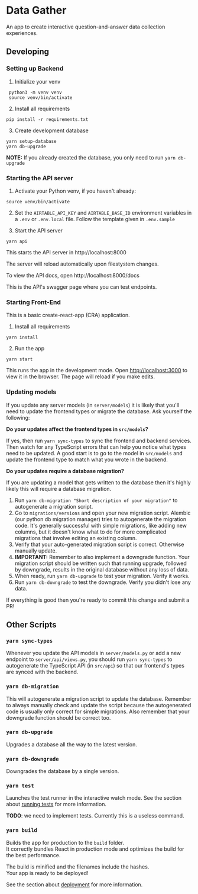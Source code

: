 # Data Gather

An app to create interactive question-and-answer data collection experiences.

## Developing

### Setting up Backend

1. Initialize your venv

```
 python3 -m venv venv
 source venv/bin/activate
```

2. Install all requirements

```
pip install -r requirements.txt
```

3. Create development database

```
yarn setup-database
yarn db-upgrade
```

**NOTE:** If you already created the database, you only need to run `yarn db-upgrade`

### Starting the API server

1. Activate your Python venv, if you haven't already:

```
source venv/bin/activate
```

2. Set the `AIRTABLE_API_KEY` and `AIRTABLE_BASE_ID` environment variables in a `.env` or `.env.local` file. Follow the template given in `.env.sample`

3. Start the API server

```
yarn api
```

This starts the API server in http://localhost:8000

The server will reload automatically upon filestystem changes.

To view the API docs, open http://localhost:8000/docs

This is the API's swagger page where you can test endpoints.

### Starting Front-End

This is a basic create-react-app (CRA) application.

1. Install all requirements

```
yarn install
```

2. Run the app

```
yarn start
```

This runs the app in the development mode. Open [http://localhost:3000](http://localhost:3000) to view it in the browser. The page will reload if you make edits.

### Updating models

If you update any server models (in `server/models`) it is likely that you'll need to update the frontend types or migrate the database. Ask yourself the following:

**Do your updates affect the frontend types in `src/models`?**

If yes, then run `yarn sync-types` to sync the frontend and backend services. Then watch for any TypeScript errors that can help you notice what types need to be updated. A good start is to go to the model in `src/models` and update the frontend type to match what you wrote in the backend.

**Do your updates require a database migration?**

If you are updating a model that gets written to the database then it's highly likely this will require a database migration.

1. Run `yarn db-migration "Short description of your migration"` to autogenerate a migration script.
2. Go to `migrations/versions` and open your new migration script. Alembic (our python db migration manager) tries to autogenerate the migration code. It's generally successful with simple migrations, like adding new columns, but it doesn't know what to do for more complicated migrations that involve editing an existing column.
3. Verify that your auto-generated migration script is correct. Otherwise manually update.
4. **IMPORTANT:** Remember to also implement a downgrade function. Your migration script should be written such that running upgrade, followed by downgrade, results in the original database without any loss of data.
5. When ready, run `yarn db-upgrade` to test your migration. Verify it works.
6. Run `yarn db-downgrade` to test the downgrade. Verify you didn't lose any data.

If everything is good then you're ready to commit this change and submit a PR!

## Other Scripts

### `yarn sync-types`

Whenever you update the API models in `server/models.py` or add a new endpoint to `server/api/views.py`, you should run `yarn sync-types` to autogenerate the TypeScript API (in `src/api`) so that our frontend's types are synced with the backend.

### `yarn db-migration`

This will autogenerate a migration script to update the database. Remember to always manually check and update the script because the autogenerated code is usually only correct for simple migrations. Also remember that your downgrade function should be correct too.

### `yarn db-upgrade`

Upgrades a database all the way to the latest version.

### `yarn db-downgrade`

Downgrades the database by a single version.

### `yarn test`

Launches the test runner in the interactive watch mode. See the section about [running tests](https://facebook.github.io/create-react-app/docs/running-tests) for more information.

**TODO**: we need to implement tests. Currently this is a useless command.

### `yarn build`

Builds the app for production to the `build` folder.\
It correctly bundles React in production mode and optimizes the build for the best performance.

The build is minified and the filenames include the hashes.\
Your app is ready to be deployed!

See the section about [deployment](https://facebook.github.io/create-react-app/docs/deployment) for more information.
